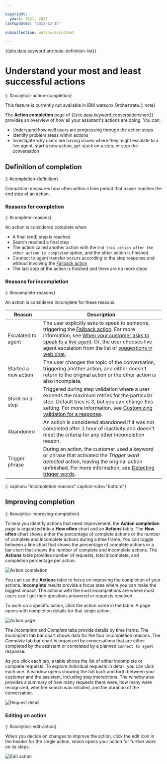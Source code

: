 ```yaml
---

copyright:
  years: 2021, 2023
lastupdated: "2023-12-14"

subcollection: watson-assistant

---
```


{{site.data.keyword.attribute-definition-list}}

# Understand your most and least successful actions
{: #analytics-action-completion}

This feature is currently not available in IBM watsonx Orchestrate.{: note}

The **Action completion** page of {{site.data.keyword.conversationshort}} provides an overview of how all your assistant's actions are doing. You can:
- Understand how well users are progressing through the action steps
- Identify problem areas within actions
- Investigate why users are having issues where they might escalate to a live agent, start a new action, get stuck on a step, or stop the conversation

## Definition of completion
{: #completion-definition}

*Completion* measures how often within a time period that a user reaches the end step of an action.

### Reasons for completion
{: #complete-reasons}

An action is considered complete when:
- A final (end) step is reached
- Search reached a final step
- The action called another action with the `End this action after the other action is completed` option, and the other action is finished.
- Connect to agent transfer occurs according to the step response and without involving the [Fallback action](/docs/watson-assistant?topic=watson-assistant-handle-errors#fallback-action)
- The last step of the action is finished and there are no more steps

### Reasons for incompletion
{: #incomplete-reasons}

An action is considered incomplete for these reasons:

| Reason | Description |
| ------ | ---------- |
| Escalated to agent | The user explicitly asks to speak to someone, triggering the [Fallback action](/docs/watson-assistant?topic=watson-assistant-handle-errors#fallback-action). For more information, see [When your customer asks to speak to a live agent](/docs/watson-assistant?topic=watson-assistant-handle-errors#fallback-human-agent). Or, the user chooses live agent escalation from the list of [suggestions in web chat](/docs/watson-assistant?topic=watson-assistant-web-chat-suggestions). |
| Started a new action | The user changes the topic of the conversation, triggering another action, and either doesn't return to the original action or the other action is also incomplete. |
| Stuck on a step |  Triggered during step validation where a user exceeds the maximum retries for the particular step. Default tries is 3, but you can change this setting. For more information, see [Customizing validation for a response](/docs/watson-assistant?topic=watson-assistant-handle-errors#customize-validation). |
| Abandoned | An action is considered abandoned if it was not completed after 1 hour of inactivity and doesn't meet the criteria for any other incompletion reason. |
| Trigger phrase | During an action, the customer used a keyword or phrase that activated the *Trigger word detected* action, leaving the original action unfinished. For more information, see [Detecting trigger words](/docs/watson-assistant?topic=watson-assistant-trigger-phrases). |
{: caption="Incompletion reasons" caption-side="bottom"}

## Improving completion
{: #analytics-improving-completion}

To help you identify actions that need improvement, the **Action completion** page is organized into a **How often** chart and an **Actions** table. The **How often** chart shows either the percentage of complete actions or the number of complete and incomplete actions during a time frame. You can toggle between a line chart that shows the percentage of complete actions or a bar chart that shows the number of complete and incomplete actions. The **Actions** table provides number of requests, total incomplete, and completion percentage per action.

![Action completion](images/analytics-action-completion.png)

You can use the **Actions** table to focus on improving the completion of your actions. **Incomplete** results provide a focus area where you can make the biggest impact. The actions with the most incompletions are where most users can't get their questions answered or requests resolved.

To work on a specific action, click the action name in the table. A page opens with completion details for that single action.

![Action page](images/analytics-single-action.png)

The *Incomplete* and *Complete* tabs provide details by time frame. The *Incomplete* tab bar chart shows data for the four incompletion reasons. The *Complete* tab bar chart is organized by conversations that are either completed by the assistant or completed by a planned `connect to agent` response.

As you click each tab, a table shows the list of either incomplete or complete requests. To explore individual requests in detail, you can click each one. A window opens showing the full back and forth between your customer and the assistant, including step interactions. The window also provides a summary of how many requests there were, how many were recognized, whether search was initiated, and the duration of the conversation.

![Request detail](images/analytics-completion-side-panel.png)

### Editing an action
{: #analytics-edit-action}

When you decide on changes to improve the action, click the edit icon in the header for the single action, which opens your action for further work on its steps.

![Edit action](images/analytics-completion-edit-action.png)
